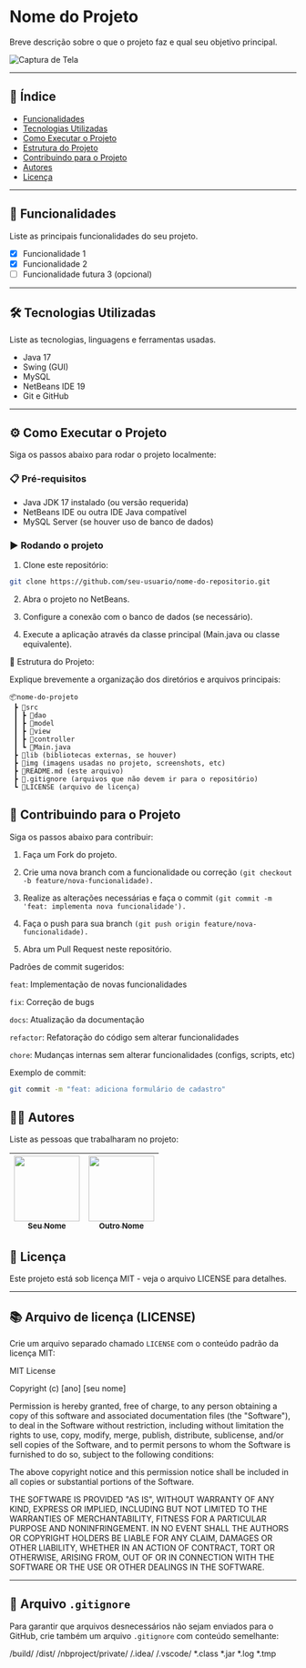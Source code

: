 # Nome do Projeto

Breve descrição sobre o que o projeto faz e qual seu objetivo principal.

![Captura de Tela](link-para-uma-imagem-do-projeto.png)

---

## 📌 Índice

- [Funcionalidades](#🚀-funcionalidades)
- [Tecnologias Utilizadas](#🛠️-tecnologias-utilizadas)
- [Como Executar o Projeto](#⚙️-como-executar-o-projeto)
- [Estrutura do Projeto](#📂-estrutura-do-projeto)
- [Contribuindo para o Projeto](#🤝-contribuindo-para-o-projeto)
- [Autores](#👨‍💻-autores)
- [Licença](#📄-licença)

---

## 🚀 Funcionalidades

Liste as principais funcionalidades do seu projeto.

- [x] Funcionalidade 1
- [x] Funcionalidade 2
- [ ] Funcionalidade futura 3 (opcional)

---

## 🛠️ Tecnologias Utilizadas

Liste as tecnologias, linguagens e ferramentas usadas.

- Java 17
- Swing (GUI)
- MySQL
- NetBeans IDE 19
- Git e GitHub

---

## ⚙️ Como Executar o Projeto

Siga os passos abaixo para rodar o projeto localmente:

### 📋 Pré-requisitos

- Java JDK 17 instalado (ou versão requerida)
- NetBeans IDE ou outra IDE Java compatível
- MySQL Server (se houver uso de banco de dados)

### ▶️ Rodando o projeto

1. Clone este repositório:

```bash
git clone https://github.com/seu-usuario/nome-do-repositorio.git
```

2. Abra o projeto no NetBeans.

3. Configure a conexão com o banco de dados (se necessário).

4. Execute a aplicação através da classe principal (Main.java ou classe equivalente).

📂 Estrutura do Projeto:

Explique brevemente a organização dos diretórios e arquivos principais:

```
📦nome-do-projeto
 ┣ 📂src
 ┃ ┣ 📂dao
 ┃ ┣ 📂model
 ┃ ┣ 📂view
 ┃ ┣ 📂controller
 ┃ ┗ 📜Main.java
 ┣ 📂lib (bibliotecas externas, se houver)
 ┣ 📂img (imagens usadas no projeto, screenshots, etc)
 ┣ 📜README.md (este arquivo)
 ┣ 📜.gitignore (arquivos que não devem ir para o repositório)
 ┗ 📜LICENSE (arquivo de licença)
```

## 🤝 Contribuindo para o Projeto
Siga os passos abaixo para contribuir:

1. Faça um Fork do projeto.

2. Crie uma nova branch com a funcionalidade ou correção `(git checkout -b feature/nova-funcionalidade).`

3. Realize as alterações necessárias e faça o commit `(git commit -m 'feat: implementa nova funcionalidade').`

4. Faça o push para sua branch `(git push origin feature/nova-funcionalidade).`

5. Abra um Pull Request neste repositório.

Padrões de commit sugeridos:

`feat`: Implementação de novas funcionalidades

`fix`: Correção de bugs

`docs`: Atualização da documentação

`refactor`: Refatoração do código sem alterar funcionalidades

`chore`: Mudanças internas sem alterar funcionalidades (configs, scripts, etc)

Exemplo de commit:
```bash
git commit -m "feat: adiciona formulário de cadastro"
```

## 👨‍💻 Autores
Liste as pessoas que trabalharam no projeto:

| [<img src="https://github.com/seu-usuario.png" width=115><br><sub>Seu Nome</sub>](https://github.com/seu-usuario) | [<img src="https://github.com/outro-usuario.png" width=115><br><sub>Outro Nome</sub>](https://github.com/outro-usuario) |
| :---------------------------------------------------------------------------------------------------------------: | :---------------------------------------------------------------------------------------------------------------------: |


## 📄 Licença
Este projeto está sob licença MIT - veja o arquivo LICENSE para detalhes.



---



## 📚 Arquivo de licença (LICENSE)

Crie um arquivo separado chamado `LICENSE` com o conteúdo padrão da licença MIT:

MIT License

Copyright (c) [ano] [seu nome]

Permission is hereby granted, free of charge, to any person obtaining a copy of this software and associated documentation files (the "Software"), to deal in the Software without restriction, including without limitation the rights to use, copy, modify, merge, publish, distribute, sublicense, and/or sell copies of the Software, and to permit persons to whom the Software is furnished to do so, subject to the following conditions:

The above copyright notice and this permission notice shall be included in all copies or substantial portions of the Software.

THE SOFTWARE IS PROVIDED "AS IS", WITHOUT WARRANTY OF ANY KIND, EXPRESS OR IMPLIED, INCLUDING BUT NOT LIMITED TO THE WARRANTIES OF MERCHANTABILITY, FITNESS FOR A PARTICULAR PURPOSE AND NONINFRINGEMENT. IN NO EVENT SHALL THE AUTHORS OR COPYRIGHT HOLDERS BE LIABLE FOR ANY CLAIM, DAMAGES OR OTHER LIABILITY, WHETHER IN AN ACTION OF CONTRACT, TORT OR OTHERWISE, ARISING FROM, OUT OF OR IN CONNECTION WITH THE SOFTWARE OR THE USE OR OTHER DEALINGS IN THE SOFTWARE.


---

## 📝 Arquivo `.gitignore`

Para garantir que arquivos desnecessários não sejam enviados para o GitHub, crie também um arquivo `.gitignore` com conteúdo semelhante:

/build/
/dist/
/nbproject/private/
/.idea/
/.vscode/
*.class
*.jar
*.log
*.tmp

